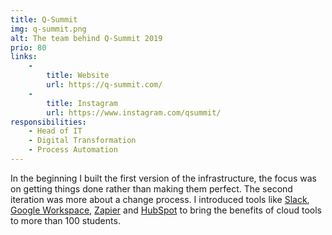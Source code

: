 ```yaml
---
title: Q-Summit
img: q-summit.png
alt: The team behind Q-Summit 2019
prio: 80
links:
    -
        title: Website
        url: https://q-summit.com/
    -
        title: Instagram
        url: https://www.instagram.com/qsummit/
responsibilities:
    - Head of IT
    - Digital Transformation
    - Process Automation
---
```


In the beginning I built the first version of the infrastructure, the focus was on getting things done rather than making them perfect. The second iteration was more about a change process. I introduced tools like [Slack](https://slack.com/), [Google Workspace](https://workspace.google.com/), [Zapier](https://zapier.com/) and [HubSpot](https://www.hubspot.com/) to bring the benefits of cloud tools to more than 100 students.

